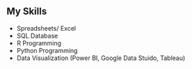 ## My Skills

- Spreadsheets/ Excel
- SQL Database
- R Programming
- Python Programming
- Data Visualization (Power BI, Google Data Stuido, Tableau)
